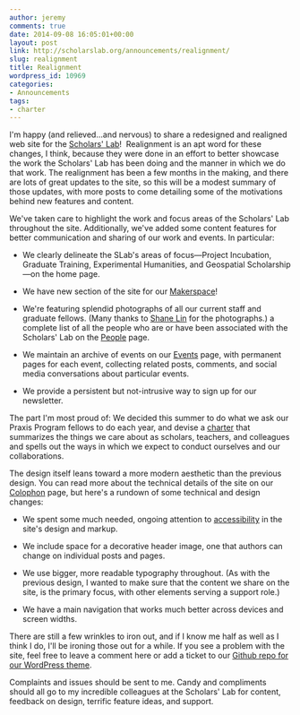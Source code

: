 ```yaml
---
author: jeremy
comments: true
date: 2014-09-08 16:05:01+00:00
layout: post
link: http://scholarslab.org/announcements/realignment/
slug: realignment
title: Realignment
wordpress_id: 10969
categories:
- Announcements
tags:
- charter
---
```


I'm happy (and relieved...and nervous) to share a redesigned and realigned web site for the [Scholars' Lab](http://scholarslab.org)!  Realignment is an apt word for these changes, I think, because they were done in an effort to better showcase the work the Scholars' Lab has been doing and the manner in which we do that work. The realignment has been a few months in the making, and there are lots of great updates to the site, so this will be a modest summary of those updates, with more posts to come detailing some of the motivations behind new features and content.

We've taken care to highlight the work and focus areas of the Scholars' Lab throughout the site. Additionally, we've added some content features for better communication and sharing of our work and events. In particular:



	
  * We clearly delineate the SLab's areas of focus—Project Incubation, Graduate Training, Experimental Humanities, and Geospatial Scholarship—on the home page.

	
  * We have new section of the site for our [Makerspace](http://scholarslab.org/makerspace/)!

	
  * We're featuring splendid photographs of all our current staff and graduate fellows. (Many thanks to [Shane Lin](http://scholarslab.org/people/shane-lin/) for the photographs.) a complete list of all the people who are or have been associated with the Scholars' Lab on the [People](/people/) page.

	
  * We maintain an archive of events on our [Events](/events/) page, with permanent pages for each event, collecting related posts, comments, and social media conversations about particular events.

	
  * We provide a persistent but not-intrusive way to sign up for our newsletter.


The part I'm most proud of: We decided this summer to do what we ask our Praxis Program fellows to do each year, and devise a [charter](http://scholarslab.org/about/charter/) that summarizes the things we care about as scholars, teachers, and colleagues and spells out the ways in which we expect to conduct ourselves and our collaborations.

The design itself leans toward a more modern aesthetic than the previous design. You can read more about the technical details of the site on our [Colophon](http://scholarslab.org/about/colophon/) page, but here's a rundown of some technical and design changes:



	
  * We spent some much needed, ongoing attention to [accessibility](http://scholarslab.org/about/accessibility/) in the site's design and markup.

	
  * We include space for a decorative header image, one that authors can change on individual posts and pages.

	
  * We use bigger, more readable typography throughout. (As with the previous design, I wanted to make sure that the content we share on the site, is the primary focus, with other elements serving a support role.)

	
  * We have a main navigation that works much better across devices and screen widths.


There are still a few wrinkles to iron out, and if I know me half as well as I think I do, I'll be ironing those out for a while. If you see a problem with the site, feel free to leave a comment here or add a ticket to our [Github repo for our WordPress theme](http://github.com/scholarslab/labnotes/issues).

Complaints and issues should be sent to me. Candy and compliments should all go to my incredible colleagues at the Scholars' Lab for content, feedback on design, terrific feature ideas, and support.
